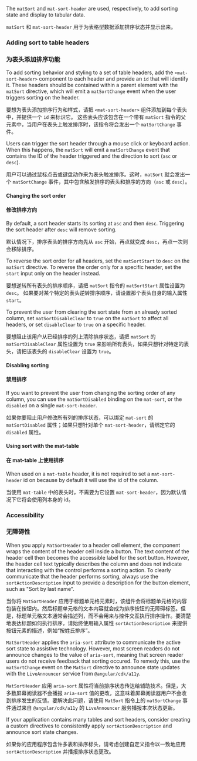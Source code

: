 The `matSort` and `mat-sort-header` are used, respectively, to add sorting state and display
to tabular data.

`matSort` 和 `mat-sort-header` 用于为表格型数据添加排序状态并显示出来。

<!-- example(sort-overview) -->

### Adding sort to table headers

### 为表头添加排序功能

To add sorting behavior and styling to a set of table headers, add the `<mat-sort-header>` component
to each header and provide an `id` that will identify it. These headers should be contained within a
parent element with the `matSort` directive, which will emit a `matSortChange` event when the user
 triggers sorting on the header.

要想为表头添加排序行为和样式，请把 `<mat-sort-header>` 组件添加到每个表头中，并提供一个 `id` 来标识它。
这些表头应该包含在一个带有 `matSort` 指令的父元素中，当用户在表头上触发排序时，该指令将会发出一个 `matSortChange` 事件。

Users can trigger the sort header through a mouse click or keyboard action. When this happens, the
`matSort` will emit a `matSortChange` event that contains the ID of the header triggered and the
direction to sort (`asc` or `desc`).

用户可以通过鼠标点击或键盘动作来为表头触发排序。这时，`matSort` 就会发出一个 `matSortChange` 事件，其中包含触发排序的表头和排序的方向（`asc` 或 `desc`）。

#### Changing the sort order

#### 修改排序方向

By default, a sort header starts its sorting at `asc` and then `desc`. Triggering the sort header
after `desc` will remove sorting.

默认情况下，排序表头的排序方向先从 `asc` 开始，再点就变成 `desc`，再点一次则会移除排序。

To reverse the sort order for all headers, set the `matSortStart` to `desc` on the `matSort`
directive. To reverse the order only for a specific header, set the `start` input only on the header
instead.

要想逆转所有表头的排序顺序，请把 `matSort` 指令的 `matSortStart` 属性设置为 `desc`。
如果要对某个特定的表头逆转排序顺序，请设置那个表头自身的输入属性 `start`。

To prevent the user from clearing the sort state from an already sorted column, set
`matSortDisableClear` to `true` on the `matSort` to affect all headers, or set `disableClear` to
`true` on a specific header.

要想阻止该用户从已经排序的列上清除排序状态，请把 `matSort` 的 `matSortDisableClear` 属性设置为 `true` 来影响所有表头，如果只想针对特定的表头，请把该表头的 `disableClear` 设置为 `true`。

#### Disabling sorting

#### 禁用排序

If you want to prevent the user from changing the sorting order of any column, you can use the
`matSortDisabled` binding on the `mat-sort`, or the `disabled` on a single `mat-sort-header`.

如果你要阻止用户修改所有列的排序状态，可以绑定 `mat-sort` 的 `matSortDisabled` 属性；如果只想针对单个 `mat-sort-header`，请绑定它的 `disabled` 属性。

#### Using sort with the mat-table

#### 在 mat-table 上使用排序

When used on a `mat-table` header, it is not required to set a `mat-sort-header` id on because
by default it will use the id of the column.

当使用 `mat-table` 中的表头时，不需要为它设置 `mat-sort-header`，因为默认情况下它将会使用列本身的 id。

<!-- example(table-sorting) -->

### Accessibility

### 无障碍性

When you apply `MatSortHeader` to a header cell element, the component wraps the content of the
header cell inside a button. The text content of the header cell then becomes the accessible
label for the sort button. However, the header cell text typically describes the column and does
not indicate that interacting with the control performs a sorting action. To clearly communicate
that the header performs sorting, always use the `sortActionDescription` input to provide a
description for the button element, such as "Sort by last name".

当你将 `MatSortHeader` 应用于标题单元格元素时，该组件会将标题单元格的内容包装在按钮内。然后标题单元格的文本内容就会成为排序按钮的无障碍标签。但是，标题单元格文本通常会描述列，而不会用来与控件交互执行排序操作。要清楚地表达标题如何执行排序，请始终使用输入属性 `sortActionDescription` 来提供按钮元素的描述，例如“按姓氏排序”。

`MatSortHeader` applies the `aria-sort` attribute to communicate the active sort state to
assistive technology. However, most screen readers do not announce changes to the value of
`aria-sort`, meaning that screen reader users do not receive feedback that sorting occured. To
remedy this, use the `matSortChange` event on the `MatSort` directive to announce state
updates with the `LiveAnnouncer` service from `@angular/cdk/a11y`.

`MatSortHeader` 应用 `aria-sort` 属性将当前排序状态传达给辅助技术。但是，大多数屏幕阅读器不会播报 `aria-sort` 值的更改，这意味着屏幕阅读器用户不会收到排序发生的反馈。要解决此问题，请使用 `MatSort` 指令上的 `matSortChange` 事件通过来自 `@angular/cdk/a11y` 的 `LiveAnnouncer` 服务播报本次状态更新。

If your application contains many tables and sort headers, consider creating a custom
directives to consistently apply `sortActionDescription` and announce sort state changes. 

如果你的应用程序包含许多表和排序标头，请考虑创建自定义指令以一致地应用 `sortActionDescription` 并播报排序状态更改。
